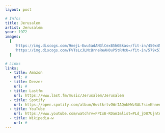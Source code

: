 ```yaml
---
layout: post

# Infos
title: Jerusalem
artist: Jerusalem
year: 1972
images:
  [
    'https://img.discogs.com/9mejL-Ewu5adAN3lCexB5hGBkas=/fit-in/450x450/filters:strip_icc():format(jpeg):mode_rgb():quality(90)/discogs-images/R-2501404-1287472563.jpeg.jpg',
    'https://img.discogs.com/FVTsLcJLMcBrneReAH0uP5tRMxU=/fit-in/579x571/filters:strip_icc():format(jpeg):mode_rgb():quality(90)/discogs-images/R-2501404-1363027602-6076.jpeg.jpg',
  ]

# Links
links:
  - title: Amazon
    url: #
  - title: Deezer
    url: #
  - title: Lastfm
    url: https://www.last.fm/music/Jerusalem/Jerusalem
  - title: Spotify
    url: https://open.spotify.com/album/6wztkrtvOWrIAQnbHWzSAL?si=KhneuoF-TDmcrFexnB4Igg
  - title: YouTube
    url: https://www.youtube.com/watch?v=FPIxB-RDanI&list=PLd_jD87UjntuiTcJtDM3qtOVJrrf0NqDk
  - title: Wikipedia-w
    url: #
---
```

